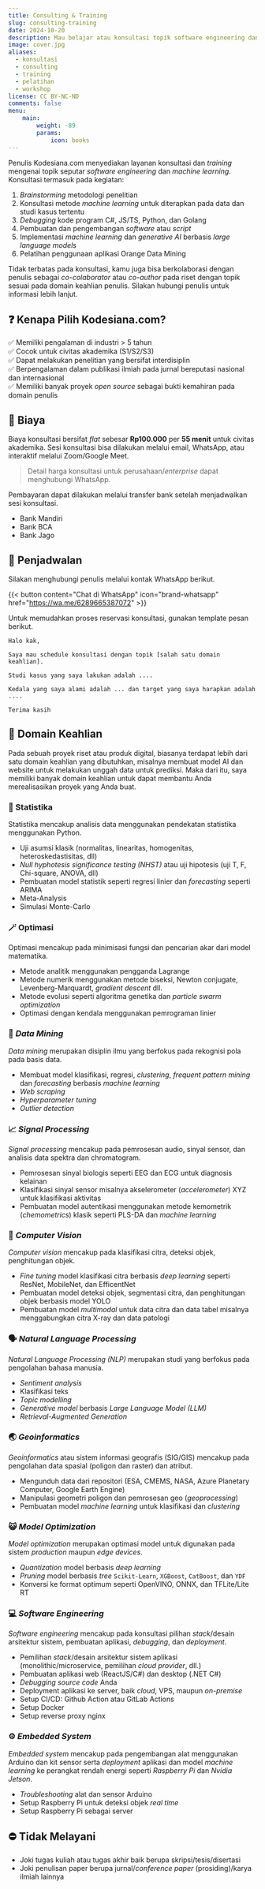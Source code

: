 ```yaml
---
title: Consulting & Training
slug: consulting-training
date: 2024-10-20
description: Mau belajar atau konsultasi topik software engineering dan machine learning bersama penulis Kodesiana.com? Bisa dong!
image: cover.jpg
aliases:
  - konsultasi
  - consulting
  - training
  - pelatihan
  - workshop
license: CC BY-NC-ND
comments: false
menu:
    main: 
        weight: -89
        params:
            icon: books
---
```


Penulis Kodesiana.com menyediakan layanan konsultasi dan *training* mengenai topik seputar *software engineering* dan *machine learning*. Konsultasi termasuk pada kegiatan:

1. *Brainstorming* metodologi penelitian
2. Konsultasi metode *machine learning* untuk diterapkan pada data dan studi kasus tertentu
3. *Debugging* kode program C#, JS/TS, Python, dan Golang
4. Pembuatan dan pengembangan *software* atau *script*
5. Implementasi *machine learning* dan *generative AI* berbasis *large language models*
6. Pelatihan penggunaan aplikasi Orange Data Mining

Tidak terbatas pada konsultasi, kamu juga bisa berkolaborasi dengan penulis sebagai *co-colaborator* atau *co-author* pada riset dengan topik sesuai pada domain keahlian penulis. Silakan hubungi penulis untuk informasi lebih lanjut.

## ❓ Kenapa Pilih Kodesiana.com?

✅ Memiliki pengalaman di industri > 5 tahun  
✅ Cocok untuk civitas akademika (S1/S2/S3)  
✅ Dapat melakukan penelitian yang bersifat interdisiplin  
✅ Berpengalaman dalam publikasi ilmiah pada jurnal bereputasi nasional dan internasional  
✅ Memiliki banyak proyek *open source* sebagai bukti kemahiran pada domain penulis  

## 💸 Biaya

Biaya konsultasi bersifat *flat* sebesar **Rp100.000** per **55 menit** untuk civitas akademika. Sesi konsultasi bisa dilakukan melalui email, WhatsApp, atau interaktif melalui Zoom/Google Meet.

> Detail harga konsultasi untuk perusahaan/*enterprise* dapat menghubungi WhatsApp.

Pembayaran dapat dilakukan melalui transfer bank setelah menjadwalkan sesi konsultasi.

- Bank Mandiri
- Bank BCA
- Bank Jago

## 📅 Penjadwalan

Silakan menghubungi penulis melalui kontak WhatsApp berikut.

{{< button content="Chat di WhatsApp" icon="brand-whatsapp" href="https://wa.me/6289665387072" >}}

Untuk memudahkan proses reservasi konsultasi, gunakan template pesan berikut.

```plain
Halo kak,

Saya mau schedule konsultasi dengan topik [salah satu domain keahlian].

Studi kasus yang saya lakukan adalah ....

Kedala yang saya alami adalah ... dan target yang saya harapkan adalah ....

Terima kasih
```

## 🎯 Domain Keahlian

Pada sebuah proyek riset atau produk digital, biasanya terdapat lebih dari satu domain keahlian yang dibutuhkan, misalnya membuat model AI dan website untuk melakukan unggah data untuk prediksi. Maka dari itu, saya memiliki banyak domain keahlian untuk dapat membantu Anda merealisasikan proyek yang Anda buat.

### 🎲 Statistika

Statistika mencakup analisis data menggunakan pendekatan statistika menggunakan Python.

- Uji asumsi klasik (normalitas, linearitas, homogenitas, heteroskedastisitas, dll)
- *Null hyphotesis significance testing (NHST)* atau uji hipotesis (uji T, F, Chi-square, ANOVA, dll)
- Pembuatan model statistik seperti regresi linier dan *forecasting* seperti ARIMA
- Meta-Analysis
- Simulasi Monte-Carlo

### 🪄 Optimasi

Optimasi mencakup pada minimisasi fungsi dan pencarian akar dari model matematika.

- Metode analitik menggunakan pengganda Lagrange
- Metode numerik menggunakan metode biseksi, Newton conjugate, Levenberg-Marquardt, *gradient descent* dll.
- Metode evolusi seperti algoritma genetika dan *particle swarm optimization*
- Optimasi dengan kendala menggunakan pemrograman linier

### 🧠 *Data Mining*

*Data mining* merupakan disiplin ilmu yang berfokus pada rekognisi pola pada basis data.

- Membuat model klasifikasi, regresi, *clustering*, *frequent pattern mining* dan *forecasting* berbasis *machine learning*
- *Web scraping*
- *Hyperparameter tuning*
- *Outlier detection*

### 📈 *Signal Processing*

*Signal processing* mencakup pada pemrosesan audio, sinyal sensor, dan analisis data spektra dan chromatogram.

- Pemrosesan sinyal biologis seperti EEG dan ECG untuk diagnosis kelainan
- Klasifikasi sinyal sensor misalnya akselerometer (*accelerometer*) XYZ untuk klasifikasi aktivitas
- Pembuatan model autentikasi menggunakan metode kemometrik (*chemometrics*) klasik seperti PLS-DA dan *machine learning*

### 🦜 *Computer Vision*

*Computer vision* mencakup pada klasifikasi citra, deteksi objek, penghitungan objek.

- *Fine tuning* model klasifikasi citra berbasis *deep learning* seperti ResNet, MobileNet, dan EfficentNet
- Pembuatan model deteksi objek, segmentasi citra, dan penghitungan objek berbasis model YOLO
- Pembuatan model *multimodal* untuk data citra dan data tabel misalnya menggabungkan citra X-ray dan data patologi

### 🗣️ *Natural Language Processing*

*Natural Language Processing (NLP)* merupakan studi yang berfokus pada pengolahan bahasa manusia.

- *Sentiment analysis*
- Klasifikasi teks
- *Topic modelling*
- *Generative model* berbasis *Large Language Model (LLM)*
- *Retrieval-Augmented Generation*

### 🌏 *Geoinformatics*

*Geoinformatics* atau sistem informasi geografis (SIG/GIS) mencakup pada pengolahan data spasial (poligon dan raster) dan atribut.

- Mengunduh data dari repositori (ESA, CMEMS, NASA, Azure Planetary Computer, Google Earth Engine)
- Manipulasi geometri poligon dan pemrosesan geo (*geoprocessing*)
- Pembuatan model *machine learning* untuk klasifikasi dan *clustering*

### 😺 *Model Optimization*

*Model optimization* merupakan optimasi model untuk digunakan pada sistem *production* maupun *edge devices*.

- *Quantization* model berbasis *deep learning*
- *Pruning* model berbasis *tree* `Scikit-Learn`, `XGBoost`, `CatBoost`, dan `YDF`
- Konversi ke format optimum seperti OpenVINO, ONNX, dan TFLite/Lite RT

### 💻 *Software Engineering*

*Software engineering* mencakup pada konsultasi pilihan *stack*/desain arsitektur sistem, pembuatan aplikasi, *debugging*, dan *deployment*.

- Pemilihan *stack*/desain arsitektur sistem aplikasi (monolithic/microservice, pemilihan *cloud provider*, dll.)
- Pembuatan aplikasi web (ReactJS/C#) dan desktop (.NET C#)
- *Debugging source code* Anda
- Deployment aplikasi ke server, baik *cloud*, VPS, maupun *on-premise*
- Setup CI/CD: Github Action atau GitLab Actions
- Setup Docker
- Setup reverse proxy nginx

### ⚙️ *Embedded System*

*Embedded system* mencakup pada pengembangan alat menggunakan Arduino dan kit sensor serta *deployment* aplikasi dan model *machine learning* ke perangkat rendah energi seperti *Raspberry Pi* dan *Nvidia Jetson*.

- *Troubleshooting* alat dan sensor Arduino
- Setup Raspberry Pi untuk deteksi objek *real time*
- Setup Raspberry Pi sebagai server

## ⛔ Tidak Melayani

- Joki tugas kuliah atau tugas akhir baik berupa skripsi/tesis/disertasi
- Joki penulisan paper berupa jurnal/*conference paper* (prosiding)/karya ilmiah lainnya
